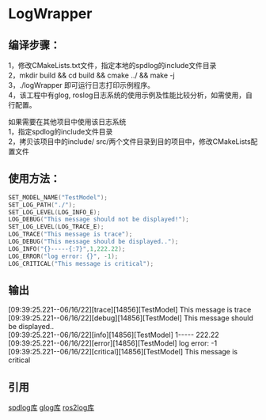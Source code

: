 # LogWrapper  
## 编译步骤：  
1，修改CMakeLists.txt文件，指定本地的spdlog的include文件目录  
2，mkdir build && cd build && cmake ../ && make -j  
3，./logWrapper 即可运行日志打印示例程序。  
4，该工程中有glog, roslog日志系统的使用示例及性能比较分析，如需使用，自行配置。  
  
  
如果需要在其他项目中使用该日志系统  
1，指定spdlog的include文件目录  
2，拷贝该项目中的include/ src/两个文件目录到目的项目中，修改CMakeLists配置文件  
  
## 使用方法：  
```cpp
SET_MODEL_NAME("TestModel");  
SET_LOG_PATH("./");  
SET_LOG_LEVEL(LOG_INFO_E);  
LOG_DEBUG("This message should not be displayed!");  
SET_LOG_LEVEL(LOG_TRACE_E);  
LOG_TRACE("This message is trace");  
LOG_DEBUG("This message should be displayed..");   
LOG_INFO("{}-----{:7}",1,222.22);  
LOG_ERROR("log error: {}", -1);  
LOG_CRITICAL("This message is critical");  
```  
## 输出  
[09:39:25.221--06/16/22][trace][14856][TestModel] This message is trace  
[09:39:25.221--06/16/22][debug][14856][TestModel] This message should be displayed..  
[09:39:25.221--06/16/22][info][14856][TestModel] 1----- 222.22  
[09:39:25.221--06/16/22][error][14856][TestModel] log error: -1  
[09:39:25.221--06/16/22][critical][14856][TestModel] This message is critical  
  
## 引用
[spdlog库](https://github.com/gabime/spdlog)
[glog库](https://github.com/google/glog)
[ros2log库](https://github.com/ros2/rclcpp)